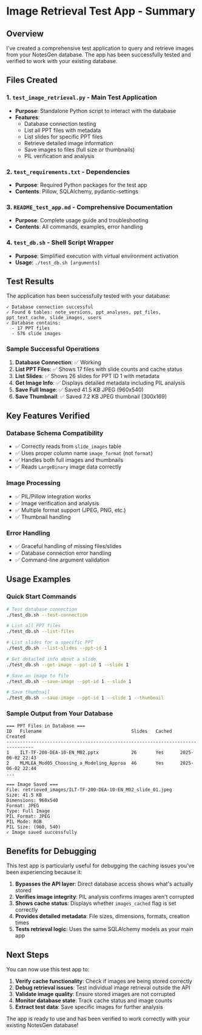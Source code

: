 # Image Retrieval Test App - Summary

## Overview

I've created a comprehensive test application to query and retrieve images from your NotesGen database. The app has been successfully tested and verified to work with your existing database.

## Files Created

### 1. `test_image_retrieval.py` - Main Test Application
- **Purpose**: Standalone Python script to interact with the database
- **Features**: 
  - Database connection testing
  - List all PPT files with metadata
  - List slides for specific PPT files
  - Retrieve detailed image information
  - Save images to files (full size or thumbnails)
  - PIL verification and analysis

### 2. `test_requirements.txt` - Dependencies
- **Purpose**: Required Python packages for the test app
- **Contents**: Pillow, SQLAlchemy, pydantic-settings

### 3. `README_test_app.md` - Comprehensive Documentation
- **Purpose**: Complete usage guide and troubleshooting
- **Contents**: All commands, examples, error handling

### 4. `test_db.sh` - Shell Script Wrapper
- **Purpose**: Simplified execution with virtual environment activation
- **Usage**: `./test_db.sh [arguments]`

## Test Results

The application has been successfully tested with your database:

```
✓ Database connection successful
✓ Found 6 tables: note_versions, ppt_analyses, ppt_files, ppt_text_cache, slide_images, users
✓ Database contains:
  - 17 PPT files
  - 576 slide images
```

### Sample Successful Operations

1. **Database Connection**: ✅ Working
2. **List PPT Files**: ✅ Shows 17 files with slide counts and cache status
3. **List Slides**: ✅ Shows 26 slides for PPT ID 1 with metadata
4. **Get Image Info**: ✅ Displays detailed metadata including PIL analysis
5. **Save Full Image**: ✅ Saved 41.5 KB JPEG (960x540)
6. **Save Thumbnail**: ✅ Saved 7.2 KB JPEG thumbnail (300x169)

## Key Features Verified

### Database Schema Compatibility
- ✅ Correctly reads from `slide_images` table
- ✅ Uses proper column name `image_format` (not `format`)
- ✅ Handles both full images and thumbnails
- ✅ Reads `LargeBinary` image data correctly

### Image Processing
- ✅ PIL/Pillow integration works
- ✅ Image verification and analysis
- ✅ Multiple format support (JPEG, PNG, etc.)
- ✅ Thumbnail handling

### Error Handling
- ✅ Graceful handling of missing files/slides
- ✅ Database connection error handling
- ✅ Command-line argument validation

## Usage Examples

### Quick Start Commands

```bash
# Test database connection
./test_db.sh --test-connection

# List all PPT files
./test_db.sh --list-files

# List slides for a specific PPT
./test_db.sh --list-slides --ppt-id 1

# Get detailed info about a slide
./test_db.sh --get-image --ppt-id 1 --slide 1

# Save an image to file
./test_db.sh --save-image --ppt-id 1 --slide 1

# Save thumbnail
./test_db.sh --save-image --ppt-id 1 --slide 1 --thumbnail
```

### Sample Output from Your Database

```
=== PPT Files in Database ===
ID   Filename                                 Slides   Cached   Created
--------------------------------------------------------------------------------
1    ILT-TF-200-DEA-10-EN_M02.pptx            26       Yes      2025-06-02 22:43
2    MLMLEA_Mod05_Choosing_a_Modeling_Approa  46       Yes      2025-06-02 22:44
...

=== Image Saved ===
File: retrieved_images/ILT-TF-200-DEA-10-EN_M02_slide_01.jpeg
Size: 41.5 KB
Dimensions: 960x540
Format: JPEG
Type: Full Image
PIL Format: JPEG
PIL Mode: RGB
PIL Size: (960, 540)
✓ Image saved successfully
```

## Benefits for Debugging

This test app is particularly useful for debugging the caching issues you've been experiencing because it:

1. **Bypasses the API layer**: Direct database access shows what's actually stored
2. **Verifies image integrity**: PIL analysis confirms images aren't corrupted
3. **Shows cache status**: Displays whether `images_cached` flag is set correctly
4. **Provides detailed metadata**: File sizes, dimensions, formats, creation times
5. **Tests retrieval logic**: Uses the same SQLAlchemy models as your main app

## Next Steps

You can now use this test app to:

1. **Verify cache functionality**: Check if images are being stored correctly
2. **Debug retrieval issues**: Test individual image retrieval outside the API
3. **Validate image quality**: Ensure stored images are not corrupted
4. **Monitor database state**: Track cache status and image counts
5. **Extract test data**: Save specific images for further analysis

The app is ready to use and has been verified to work correctly with your existing NotesGen database! 